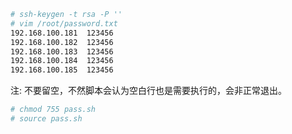 ``` bash
# ssh-keygen -t rsa -P ''
# vim /root/password.txt 
192.168.100.181  123456
192.168.100.182  123456
192.168.100.183  123456
192.168.100.184  123456
192.168.100.185  123456
```
注: 不要留空，不然脚本会认为空白行也是需要执行的，会非正常退出。
``` bash
# chmod 755 pass.sh 
# source pass.sh
``` 
